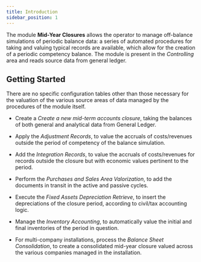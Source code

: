 ```yaml
---
title: Introduction 
sidebar_position: 1
---
```


The module **Mid-Year Closures** allows the operator to manage off-balance simulations of periodic balance data: a series of automated procedures for taking and valuing typical records are available, which allow for the creation of a periodic competency balance. The module is present in the *Controlling* area and reads source data from general ledger.


## Getting Started 
There are no specific configuration tables other than those necessary for the valuation of the various source areas of data managed by the procedures of the module itself.

- Create a *Create a new mid-term accounts closure*, taking the balances of both general and analytical data from General Ledger.

- Apply the *Adjustment Records*, to value the accruals of costs/revenues outside the period of competency of the balance simulation.

- Add the *Integration Records*, to value the accruals of costs/revenues for records outside the closure but with economic values pertinent to the period.

- Perform the *Purchases and Sales Area Valorization*, to add the documents in transit in the active and passive cycles.

- Execute the *Fixed Assets Depreciation Retrieve*, to insert the depreciations of the closure period, according to civil/tax accounting logic.

- Manage the *Inventory Accounting*, to automatically value the initial and final inventories of the period in question.

- For multi-company installations, process the *Balance Sheet Consolidation*, to create a consolidated mid-year closure valued across the various companies managed in the installation.
